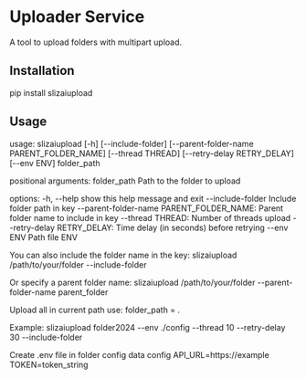 # Uploader Service

A tool to upload folders with multipart upload.

## Installation
pip install slizaiupload

## Usage
usage: slizaiupload [-h] [--include-folder] [--parent-folder-name PARENT_FOLDER_NAME] [--thread THREAD]
                    [--retry-delay RETRY_DELAY] [--env ENV]
                    folder_path

positional arguments:
  folder_path           Path to the folder to upload

options:
  -h, --help            show this help message and exit
  --include-folder      Include folder path in key
  --parent-folder-name  PARENT_FOLDER_NAME: Parent folder name to include in key
  --thread              THREAD: Number of threads upload
  --retry-delay         RETRY_DELAY: Time delay (in seconds) before retrying
  --env ENV             Path file ENV

You can also include the folder name in the key:
slizaiupload /path/to/your/folder --include-folder

Or specify a parent folder name:
slizaiupload /path/to/your/folder --parent-folder-name parent_folder

Upload all in current path use: folder_path = .

Example: 
    slizaiupload folder2024 --env ./config --thread 10 --retry-delay 30 --include-folder

Create .env file in folder config data config
API_URL=https://example
TOKEN=token_string
